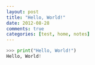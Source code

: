 ```yaml
---
layout: post
title: "Hello, World!"
date: 2012-08-28
comments: true
categories: [test, home, notes]
---
```


```python
>>> print("Hello, World!")
Hello, World!
```
